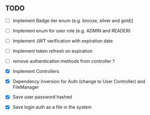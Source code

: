 ## TODO

- [ ] Implement Badge tier enum (e.g. bronze, silver and gold))
- [ ] Implement enum for user role (e.g. ADMIN and READER)
- [ ] Implement JWT verification with expiration date
- [ ] Implement token refresh on expiration
- [ ] remove authentication methods from controller ?

- [x] Implement Controllers
- [x] Dependency inversion for Auth (change to User Controller) and FileManager
- [x] Save user password hashed
- [x] Save login auth as a file in the system
